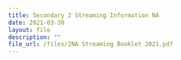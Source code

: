 ```yaml
---
title: Secondary 2 Streaming Information NA
date: 2021-03-30
layout: file
description: ""
file_url: /files/2NA Streaming Booklet 2021.pdf
---
```

